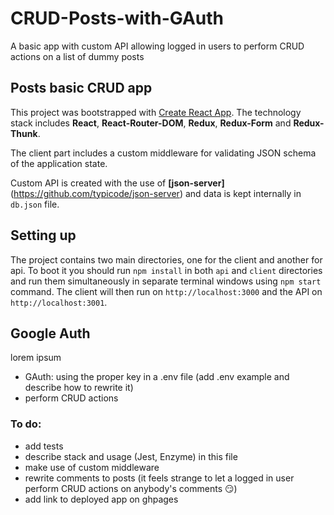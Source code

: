 # CRUD-Posts-with-GAuth

A basic app with custom API allowing logged in users to perform CRUD actions on a list of dummy posts

## Posts basic CRUD app

This project was bootstrapped with [Create React App](https://github.com/facebook/create-react-app).
The technology stack includes **React**, **React-Router-DOM**, **Redux**, **Redux-Form** and **Redux-Thunk**.

The client part includes a custom middleware for validating JSON schema of the application state.

Custom API is created with the use of **[json-server]**(https://github.com/typicode/json-server) and data is kept internally in `db.json` file.

## Setting up

The project contains two main directories, one for the client and another for api.
To boot it you should run `npm install` in both `api` and `client` directories and run them simultaneously in separate terminal windows using `npm start` command. The client will then run on `http://localhost:3000` and the API on `http://localhost:3001`.

## Google Auth

lorem ipsum

- GAuth: using the proper key in a .env file (add .env example and describe how to rewrite it)
- perform CRUD actions

### To do:

- add tests
- describe stack and usage (Jest, Enzyme) in this file
- make use of custom middleware
- rewrite comments to posts (it feels strange to let a logged in user perform CRUD actions on anybody's comments :smirk:)
- add link to deployed app on ghpages
